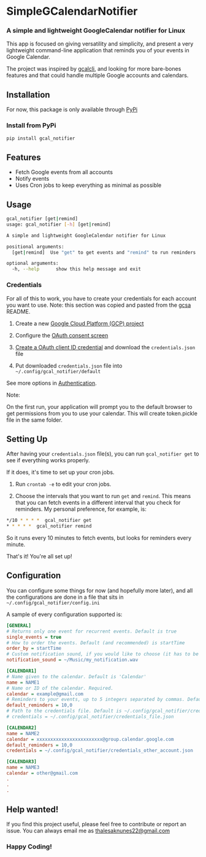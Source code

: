 # SimpleGCalendarNotifier

### A simple and lightweight GoogleCalendar notifier for Linux

This app is focused on giving versatility and simplicity, and present a
very lightweight command-line application that reminds you of your events
in Google Calendar.

The project was inspired by [gcalcli](https://github.com/insanum/gcalcli),
and looking for more bare-bones features and that could handle multiple
Google accounts and calendars.

Installation
------------

For now, this package is only available through [PyPi](https://pypi.org/)

### Install from PyPi
```sh
pip install gcal_notifier
```

Features
--------

- Fetch Google events from all accounts
- Notify events
- Uses Cron jobs to keep everything as minimal as possible

Usage
-----

```sh
gcal_notifier [get|remind]
usage: gcal_notifier [-h] [get|remind]

A simple and lightweight GoogleCalendar notifier for Linux

positional arguments:
  [get|remind]  Use "get" to get events and "remind" to run reminders

optional arguments:
  -h, --help      show this help message and exit
```

### Credentials

For all of this to work, you have to create your credentials for each account
you want to use.
Note: this section was copied and pasted from the [gcsa](https://google-calendar-simple-api.readthedocs.io/en/latest/getting_started.html) README.

1. Create a new [Google Cloud Platform (GCP) project](https://developers.google.com/workspace/guides/create-project)

2. Configure the [OAuth consent screen](https://developers.google.com/workspace/guides/create-credentials#configure_the_oauth_consent_screen)

3. [Create a OAuth client ID credential](https://developers.google.com/workspace/guides/create-credentials#create_a_oauth_client_id_credential)
and download the `credentials.json` file

4. Put downloaded `credentials.json` file into `~/.config/gcal_notifier/default`

See more options in [Authentication](https://google-calendar-simple-api.readthedocs.io/en/latest/authentication.html#authentication).

Note:

On the first run, your application will prompt you to the default browser to get permissions from you to use your calendar.
This will create token.pickle file in the same folder.

Setting Up
----------

After having your `credentials.json` file(s), you can run `gcal_notifier get`
to see if everything works properly.

If it does, it's time to set up your cron jobs.

1. Run `crontab -e` to edit your cron jobs.

2. Choose the intervals that you want to run `get` and `remind`. This means
that you can fetch events in a different interval that you check for reminders.
My personal preference, for example, is:
```sh
*/10 * * * *  gcal_notifier get
* * * * *  gcal_notifier remind
```
So it runs every 10 minutes to fetch events, but looks for reminders every minute.

That's it! You're all set up!

Configuration
-------------

You can configure some things for now (and hopefully more later), and all the
configurations are done in a file that sits in `~/.config/gcal_notifier/config.ini`

A sample of every configuration supported is:
```ini
[GENERAL]
# Returns only one event for recurrent events. Default is true
single_events = true
# How to order the events. Default (and recommended) is startTime
order_by = startTime
# Custom notification sound, if you would like to choose (it has to be a wav file).
notification_sound = ~/Music/my_notification.wav

[CALENDAR1]
# Name given to the calendar. Default is 'Calendar'
name = NAME1
# Name or ID of the calendar. Required.
calendar = example@gmail.com
# Reminders to your events, up to 5 integers separated by commas. Default is None
default_reminders = 10,0
# Path to the credentials file. Default is ~/.config/gcal_notifier/credentials.json
# credentials = ~/.config/gcal_notifier/credentials_file.json

[CALENDAR2]
name = NAME2
calendar = xxxxxxxxxxxxxxxxxxxxxxxx@group.calendar.google.com
default_reminders = 10,0
credentials = ~/.config/gcal_notifier/credentials_other_account.json

[CALENDAR3]
name = NAME3
calendar = other@gmail.com
.
.
.
```

## Help wanted!

If you find this project useful, please feel free to contribute or report an issue.
You can always email me as thalesaknunes22@gmail.com

### Happy Coding!
